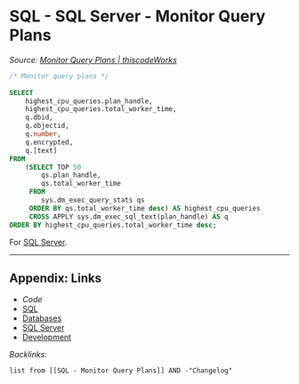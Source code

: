 # SQL - SQL Server - Monitor Query Plans

*Source: [Monitor Query Plans | thiscodeWorks](https://www.thiscodeworks.com/61faf27fb783be0015bbaf7e)*

````SQL
/* Monitor query plans */
 
SELECT
    highest_cpu_queries.plan_handle,  
    highest_cpu_queries.total_worker_time, 
    q.dbid, 
    q.objectid, 
    q.number, 
    q.encrypted, 
    q.[text] 
FROM 
    (SELECT TOP 50  
        qs.plan_handle,  
        qs.total_worker_time 
     FROM 
        sys.dm_exec_query_stats qs 
     ORDER BY qs.total_worker_time desc) AS highest_cpu_queries 
     CROSS APPLY sys.dm_exec_sql_text(plan_handle) AS q 
ORDER BY highest_cpu_queries.total_worker_time desc;
````

For [SQL Server](../../../../3-Resources/Tools/Developer%20Tools/Data%20Stack/Databases/SQL%20Server.md).

---

## Appendix: Links

* *Code*
* [SQL](../../../../3-Resources/Tools/Developer%20Tools/Data%20Stack/Procedural%20Languages/SQL.md)
* [Databases](../../../MOCs/Databases.md)
* [SQL Server](../../../../3-Resources/Tools/Developer%20Tools/Data%20Stack/Databases/SQL%20Server.md)
* [Development](../../../MOCs/Development.md)

*Backlinks:*

````dataview
list from [[SQL - Monitor Query Plans]] AND -"Changelog"
````
